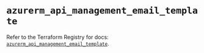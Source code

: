 # `azurerm_api_management_email_template`

Refer to the Terraform Registry for docs: [`azurerm_api_management_email_template`](https://registry.terraform.io/providers/hashicorp/azurerm/4.23.0/docs/resources/api_management_email_template).
